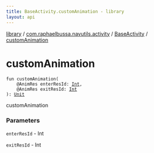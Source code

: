 ```yaml
---
title: BaseActivity.customAnimation - library
layout: api
---
```


<div class='api-docs-breadcrumbs'><a href="../../index.html">library</a> / <a href="../index.html">com.raphaelbussa.navutils.activity</a> / <a href="index.html">BaseActivity</a> / <a href="./custom-animation.html">customAnimation</a></div>

# customAnimation

<div class="signature"><code><span class="keyword">fun </span><span class="identifier">customAnimation</span><span class="symbol">(</span><br/>&nbsp;&nbsp;&nbsp;&nbsp;<span class="identifier">@AnimRes</span> <span class="parameterName" id="com.raphaelbussa.navutils.activity.BaseActivity$customAnimation(kotlin.Int, kotlin.Int)/enterResId">enterResId</span><span class="symbol">:</span>&nbsp;<a href="https://kotlinlang.org/api/latest/jvm/stdlib/kotlin/-int/index.html"><span class="identifier">Int</span></a><span class="symbol">, </span><br/>&nbsp;&nbsp;&nbsp;&nbsp;<span class="identifier">@AnimRes</span> <span class="parameterName" id="com.raphaelbussa.navutils.activity.BaseActivity$customAnimation(kotlin.Int, kotlin.Int)/exitResId">exitResId</span><span class="symbol">:</span>&nbsp;<a href="https://kotlinlang.org/api/latest/jvm/stdlib/kotlin/-int/index.html"><span class="identifier">Int</span></a><br/><span class="symbol">)</span><span class="symbol">: </span><a href="https://kotlinlang.org/api/latest/jvm/stdlib/kotlin/-unit/index.html"><span class="identifier">Unit</span></a></code></div>

customAnimation

### Parameters

<code>enterResId</code> - Int

<code>exitResId</code> - Int